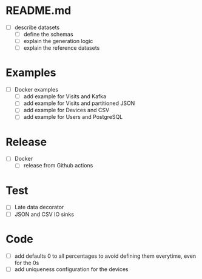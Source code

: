# README.md
- [ ] describe datasets
  - [ ] define the schemas
  - [ ] explain the generation logic
  - [ ] explain the reference datasets

# Examples
- [ ] Docker examples
  - [ ] add example for Visits and Kafka
  - [ ] add example for Visits and partitioned JSON 
  - [ ] add example for Devices and CSV
  - [ ] add example for Users and PostgreSQL

# Release
- [ ] Docker
  - [ ] release from Github actions

# Test
- [ ] Late data decorator
- [ ] JSON and CSV IO sinks

# Code
- [ ] add defaults 0 to all percentages to avoid defining them everytime, even for the 0s
- [ ] add uniqueness configuration for the devices